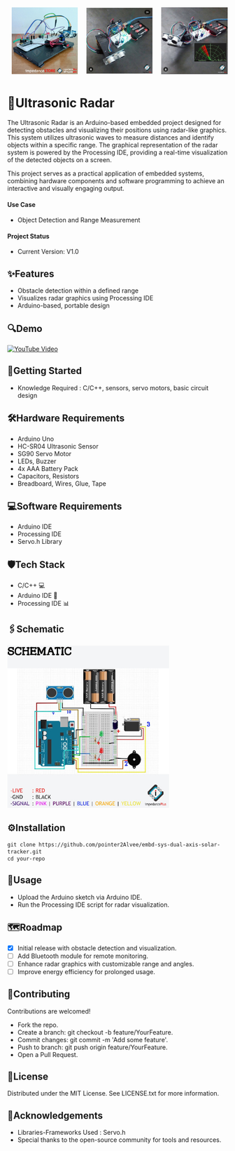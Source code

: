 <div style="display: flex; justify-content: space-around; align-items: center;">
  <img src="images/proj_pic_1.jpg" alt="Image 1" style="width: 30%; margin: 10px;">
  <img src="images/proj_pic_2.jpg" alt="Image 2" style="width: 30%; margin: 10px;">
  <img src="images/proj_pic_3.jpg" alt="Image 3" style="width: 30%; margin: 10px;">
</div>

# 📜Ultrasonic Radar
The Ultrasonic Radar is an Arduino-based embedded project designed for detecting obstacles and visualizing their positions using radar-like graphics. This system utilizes ultrasonic waves to measure distances and identify objects within a specific range. The graphical representation of the radar system is powered by the Processing IDE, providing a real-time visualization of the detected objects on a screen.

This project serves as a practical application of embedded systems, combining hardware components and software programming to achieve an interactive and visually engaging output.

#### Use Case 
- Object Detection and Range Measurement
#### Project Status
- Current Version: V1.0

## ✨Features
- Obstacle detection within a defined range
- Visualizes radar graphics using Processing IDE
- Arduino-based, portable design

## 🔍Demo
<a href="https://youtu.be/Qor8kjsCJkA?si=7d1Mhc0KW4GQb3sF" target="_blank">
  <img src="https://img.youtube.com/vi/YourVideoLink/hqdefault.jpg" alt="YouTube Video" width="390" height="270">
</a>

## 🚀Getting Started
- Knowledge Required : C/C++, sensors, servo motors, basic circuit design

## 🛠️Hardware Requirements
- Arduino Uno
- HC-SR04 Ultrasonic Sensor
- SG90 Servo Motor
- LEDs, Buzzer
- 4x AAA Battery Pack
- Capacitors, Resistors
- Breadboard, Wires, Glue, Tape

## 💻Software Requirements
- Arduino IDE
- Processing IDE
- Servo.h Library

## 🛡️Tech Stack
- C/C++ 💻
- Arduino IDE 🧩
- Processing IDE 📊

## 🖇️Schematic
<img src="images/schematic.jpg" width="370" height="370" />

## ⚙️Installation
```
git clone https://github.com/pointer2Alvee/embd-sys-dual-axis-solar-tracker.git 
cd your-repo  
```

## 📖Usage
- Upload the Arduino sketch via Arduino IDE.
- Run the Processing IDE script for radar visualization.

## 🗺️Roadmap
- [x] Initial release with obstacle detection and visualization.
- [ ] Add Bluetooth module for remote monitoring.
- [ ] Enhance radar graphics with customizable range and angles.
- [ ] Improve energy efficiency for prolonged usage.

## 🤝Contributing
Contributions are welcomed!

+ Fork the repo. 
+ Create a branch: git checkout -b feature/YourFeature.
+ Commit changes: git commit -m 'Add some feature'.
+ Push to branch: git push origin feature/YourFeature.
+ Open a Pull Request.

## 📜License
Distributed under the MIT License. See LICENSE.txt for more information.

## 🙏Acknowledgements
- Libraries-Frameworks Used : Servo.h  
- Special thanks to the open-source community for tools and resources.

